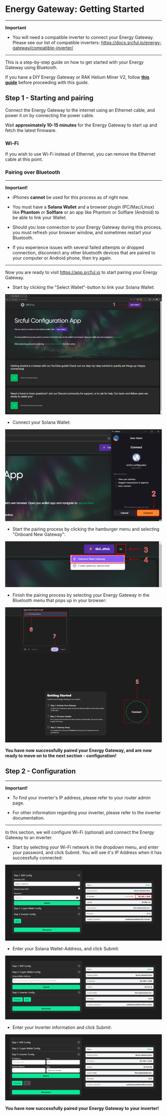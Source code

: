 # Energy Gateway: Getting Started

---
**Important**

- You will need a compatible inverter to connect your Energy Gateway. Please see our list of compatible inverters: https://docs.srcful.io/energy-gateway/compatible-inverter/

---

This is a step-by-step guide on how to get started with your Energy Gateway using Bluetooth.

If you have a DIY Energy Gateway or RAK Helium Miner V2, follow [**this guide**](https://github.com/srcfl/egw-diy/blob/main/rak-hotspot-helium-iot-src-dual-mining.md) before proceeding with this guide.

## Step 1 - Starting and pairing

Connect the Energy Gateway to the internet using an Ethernet cable, and power it on by connecting the power cable.

Wait **approximately 10-15 minutes** for the Energy Gateway to start up and fetch the latest firmware. 

### Wi-Fi

If you wish to use Wi-Fi instead of Ethernet, you can remove the Ethernet cable at this point.

### Pairing over Bluetooth

---
**Important!**

- iPhones **cannot** be used for this process as of right now.

- You must have a **Solana Wallet** and a browser plugin (PC/Mac/Linux) like **Phantom** or **Solflare** or an app like Phantom or Solflare (Android) to be able to link your Wallet.

- Should you lose connection to your Energy Gateway during this process, you must refresh your browser window, and sometimes restart your Bluetooth. 

- If you experience issues with several failed attempts or dropped connection, disconnect any other bluetooth devices that are paired to your computer or Android phone, then try again.

---

Now you are ready to visit https://app.srcful.io to start pairing your Energy Gateway.

* Start by clicking the "Select Wallet"-button to link your Solana Wallet:

![step-1](images/step-1.png)

* Connect your Solana Wallet: 

![step-2](images/step-2.png)

* Start the pairing process by clicking the hamburger menu and selecting "Onboard New Gateway":

![step-3](images/step-3.png)

* Finish the pairing process by selecting your Energy Gateway in the Bluetooth menu that pops up in your browser:

![step-4](images/step-4.png)

**You have now successfully paired your Energy Gateway, and are now ready to move on to the next section - configuration!**

## Step 2 - Configuration

---
**Important!**

- To find your inverter's IP address, please refer to your router admin page.

- For other information regarding your inverter, please refer to the inverter documentation.

---

In this section, we will configure Wi-Fi (optional) and connect the Energy Gateway to an inverter.

* Start by selecting your Wi-Fi network in the dropdown menu, and enter your password, and click Submit. You will see it's IP Address when it has successfully connected:

![step-5](images/step-5.png)

* Enter your Solana Wallet-Address, and click Submit: 

![step-6](images/step-6.png)

* Enter your Inverter information and click Submit:

![step-7](images/step-7.png)

**You have now successfully paired your Energy Gateway to your inverter!**

